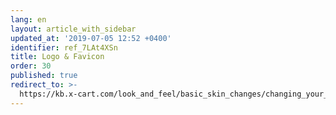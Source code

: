 ```yaml
---
lang: en
layout: article_with_sidebar
updated_at: '2019-07-05 12:52 +0400'
identifier: ref_7LAt4XSn
title: Logo & Favicon
order: 30
published: true
redirect_to: >-
  https://kb.x-cart.com/look_and_feel/basic_skin_changes/changing_your_stores_logo_and_favicon.html
---
```

